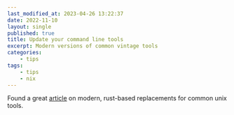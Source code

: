 ```yaml
---
last_modified_at: 2023-04-26 13:22:37
date: 2022-11-10
layout: single
published: true
title: Update your command line tools
excerpt: Modern versions of common vintage tools
categories:
    - tips
tags:
    - tips
    - nix
---
```


Found a great
[article](https://dev.to/deepu105/rust-easy-modern-cross-platform-command-line-tools-to-supercharge-your-terminal-4dd3)
on modern, rust-based replacements for common unix tools.
